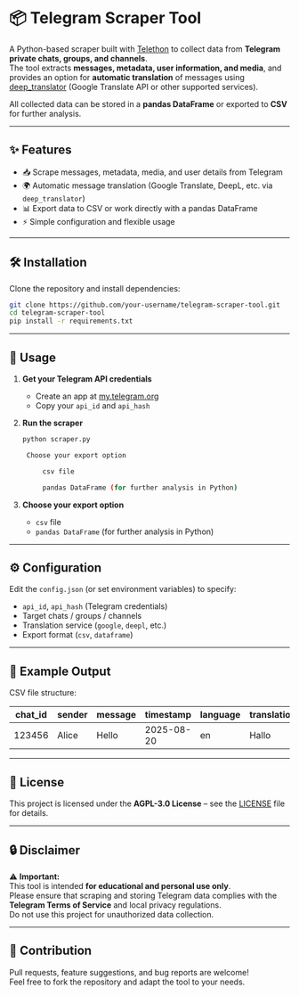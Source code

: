 # 📦 Telegram Scraper Tool

A Python-based scraper built with [Telethon](https://github.com/LonamiWebs/Telethon) to collect data from **Telegram private chats, groups, and channels**.  
The tool extracts **messages, metadata, user information, and media**, and provides an option for **automatic translation** of messages using [deep_translator](https://pypi.org/project/deep-translator/) (Google Translate API or other supported services).

All collected data can be stored in a **pandas DataFrame** or exported to **CSV** for further analysis.

---

## ✨ Features

- 📥 Scrape messages, metadata, media, and user details from Telegram  
- 🌍 Automatic message translation (Google Translate, DeepL, etc. via `deep_translator`)  
- 📊 Export data to CSV or work directly with a pandas DataFrame  
- ⚡ Simple configuration and flexible usage  

---

## 🛠 Installation

Clone the repository and install dependencies:

```bash
git clone https://github.com/your-username/telegram-scraper-tool.git
cd telegram-scraper-tool
pip install -r requirements.txt
```

---

## 🚀 Usage

1. **Get your Telegram API credentials**  
   - Create an app at [my.telegram.org](https://my.telegram.org)  
   - Copy your `api_id` and `api_hash`

2. **Run the scraper**
   ```bash
   python scraper.py

    Choose your export option

        csv file

        pandas DataFrame (for further analysis in Python)
   ```

3. **Choose your export option**
   - `csv` file  
   - `pandas DataFrame` (for further analysis in Python)
  

---

## ⚙️ Configuration

Edit the `config.json` (or set environment variables) to specify:

- `api_id`, `api_hash` (Telegram credentials)  
- Target chats / groups / channels  
- Translation service (`google`, `deepl`, etc.)  
- Export format (`csv`, `dataframe`)  

---

## 📂 Example Output

CSV file structure:

| chat_id | sender | message | timestamp   | language | translation | media_path |
|---------|--------|---------|-------------|----------|-------------|------------|
| 123456  | Alice  | Hello   | 2025-08-20  | en       | Hallo       | ./media/... |

---

## 📜 License

This project is licensed under the **AGPL-3.0 License** – see the [LICENSE]([LICENSE](https://www.gnu.org/licenses/agpl-3.0.en.html)) file for details.  

---

## 🔒 Disclaimer

⚠️ **Important:**  
This tool is intended **for educational and personal use only**.  
Please ensure that scraping and storing Telegram data complies with the **Telegram Terms of Service** and local privacy regulations.  
Do not use this project for unauthorized data collection.

---

## 🙌 Contribution

Pull requests, feature suggestions, and bug reports are welcome!  
Feel free to fork the repository and adapt the tool to your needs.  
